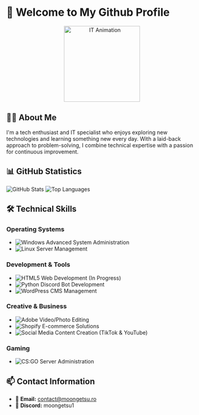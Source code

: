 # 👋 Welcome to My Github Profile

<div align="center">
  <img src="https://cdn.moongetsu.ro/Bloo/IT-Gif.gif" width="200" height="200" alt="IT Animation"/>
</div>

## 🧑‍💻 About Me
I'm a tech enthusiast and IT specialist who enjoys exploring new technologies and learning something new every day. With a laid-back approach to problem-solving, I combine technical expertise with a passion for continuous improvement.

## 📊 GitHub Statistics
![GitHub Stats](https://github-readme-stats.vercel.app/api?username=moongetsu&show_icons=true&theme=dark&hide_border=true&include_all_commits=true&count_private=true)
![Top Languages](https://github-readme-stats.vercel.app/api/top-langs/?username=moongetsu&layout=compact&theme=dark&hide_border=true&langs_count=6)

## 🛠️ Technical Skills

### Operating Systems
- ![Windows](https://img.shields.io/badge/Windows-0078D6?style=for-the-badge&logo=windows&logoColor=white) Advanced System Administration
- ![Linux](https://img.shields.io/badge/Linux-FCC624?style=for-the-badge&logo=linux&logoColor=black) Server Management

### Development & Tools
- ![HTML5](https://img.shields.io/badge/HTML5-E34F26?style=for-the-badge&logo=html5&logoColor=white) Web Development (In Progress)
- ![Python](https://img.shields.io/badge/Python-3776AB?style=for-the-badge&logo=python&logoColor=white) Discord Bot Development
- ![WordPress](https://img.shields.io/badge/WordPress-21759B?style=for-the-badge&logo=wordpress&logoColor=white) CMS Management

### Creative & Business
- ![Adobe](https://img.shields.io/badge/Adobe-FF0000?style=for-the-badge&logo=adobe&logoColor=white) Video/Photo Editing
- ![Shopify](https://img.shields.io/badge/Shopify-7AB55C?style=for-the-badge&logo=shopify&logoColor=white) E-commerce Solutions
- ![Social Media](https://img.shields.io/badge/Social_Media-4A90E2?style=for-the-badge) Content Creation (TikTok & YouTube)

### Gaming
- ![CS:GO](https://img.shields.io/badge/CS:GO-000000?style=for-the-badge&logo=counter-strike&logoColor=white) Server Administration

## 📫 Contact Information
- 📧 **Email:** [contact@moongetsu.ro](mailto:contact@moongetsu.ro)
- 💬 **Discord:** moongetsu1
